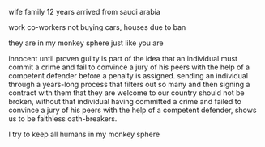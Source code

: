 wife family 
12 years
arrived from saudi arabia

work 
co-workers not buying cars, houses due to ban

they are in my monkey sphere just like you are

innocent until proven guilty is part of the idea that an individual must commit a crime and fail to convince a jury of his peers with the help of a competent defender before a penalty is assigned.
sending an individual through a years-long process that filters out so many and then signing a contract with them that they are welcome to our country should not be broken, without that individual having committed a crime and failed to convince a jury of his peers with the help of a competent defender, shows us to be faithless oath-breakers.

I try to keep all humans in my monkey sphere


